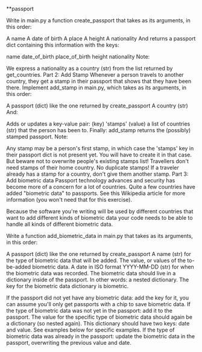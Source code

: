 **passport

Write in main.py a function create_passport that takes as its arguments, in this order:

A name
A date of birth 
A place A height 
A nationality And returns a passport dict containing this information with the keys:

name date_of_birth place_of_birth height nationality Note:

We express a nationality as a country (str) from the list returned by get_countries. Part 2: Add Stamp Whenever a person travels to another country, they get a stamp in their passport that shows that they have been there. Implement add_stamp in main.py, which takes as its arguments, in this order:

A passport (dict) like the one returned by create_passport A country (str) And:

Adds or updates a key-value pair: (key) 'stamps' (value) a list of countries (str) that the person has been to. Finally: add_stamp returns the (possibly) stamped passport. Note:

Any stamp may be a person's first stamp, in which case the 'stamps' key in their passport dict is not present yet. You will have to create it in that case. But beware not to overwrite people's existing stamps list! Travellers don't need stamps of their home country. No duplicate stamps! If a traveler already has a stamp for a country, don't give them another stamp. Part 3: Add biometric data Passport technology advances and security has become more of a concern for a lot of countries. Quite a few countries have added "biometric data" to passports. See this Wikipedia article for more information (you won't need that for this exercise).

Because the software you're writing will be used by different countries that want to add different kinds of biometric data your code needs to be able to handle all kinds of different biometric data.

Write a function add_biometric_data in main.py that takes as its arguments, in this order:

A passport (dict) like the one returned by create_passport A name (str) for the type of biometric data that will be added. The value, or values of the to-be-added biometric data. A date in ISO format YYYY-MM-DD (str) for when the biometric data was recorded. The biometric data should live in a dictionary inside of the passport. In other words: a nested dictionary. The key for the biometric data dictionary is biometric.

If the passport did not yet have any biometric data: add the key for it, you can assume you'll only get passports with a chip to save biometric data. If the type of biometric data was not yet in the passport: add it to the passport. The value for the specific type of biometric data should again be a dictionary (so nested again). This dictionary should have two keys: date and value. See examples below for specific examples. If the type of biometric data was already in the passport: update the biometric data in the passport, overwriting the previous value and date.
